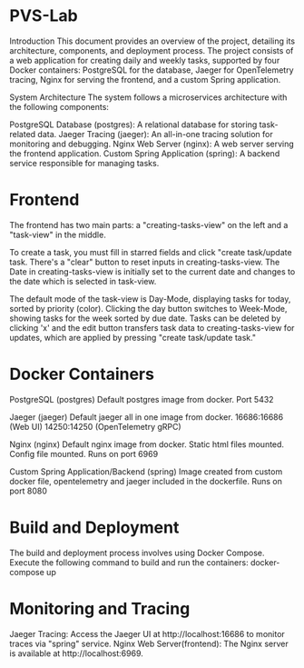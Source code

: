 # PVS-Lab
Introduction
This document provides an overview of the project, detailing its architecture, components, and deployment process. The project consists of a web application for creating daily and weekly tasks, supported by four Docker containers: PostgreSQL for the database, Jaeger for OpenTelemetry tracing, Nginx for serving the frontend, and a custom Spring application.

System Architecture
The system follows a microservices architecture with the following components:

PostgreSQL Database (postgres): A relational database for storing task-related data.
Jaeger Tracing (jaeger): An all-in-one tracing solution for monitoring and debugging.
Nginx Web Server (nginx): A web server serving the frontend application.
Custom Spring Application (spring): A backend service responsible for managing tasks.

# Frontend
The frontend has two main parts: 
a "creating-tasks-view" on the left and 
a "task-view" in the middle. 

To create a task, you must fill in starred fields and click "create task/update task.
There's a "clear" button to reset inputs in creating-tasks-view.
The Date in creating-tasks-view is initially set to the current date and changes to the date which is selected in task-view.

The default mode of the task-view is Day-Mode, displaying tasks for today, sorted by priority (color).
Clicking the day button switches to Week-Mode, showing tasks for the week sorted by due date.
Tasks can be deleted by clicking 'x' and the edit button transfers task data to creating-tasks-view for updates, which are applied by pressing "create task/update task."

# Docker Containers
PostgreSQL (postgres)
Default postgres image from docker.
Port 5432

Jaeger (jaeger)
Default jaeger all in one image from docker.
16686:16686 (Web UI)
14250:14250 (OpenTelemetry gRPC)

Nginx (nginx)
Default nginx image from docker. Static html files mounted. Config file mounted.
Runs on port 6969

Custom Spring Application/Backend (spring)
Image created from custom docker file, opentelemetry and jaeger included in the dockerfile.
Runs on port 8080

# Build and Deployment
The build and deployment process involves using Docker Compose. Execute the following command to build and run the containers:
docker-compose up

# Monitoring and Tracing
Jaeger Tracing: Access the Jaeger UI at http://localhost:16686 to monitor traces via "spring" service.
Nginx Web Server(frontend): The Nginx server is available at http://localhost:6969.
